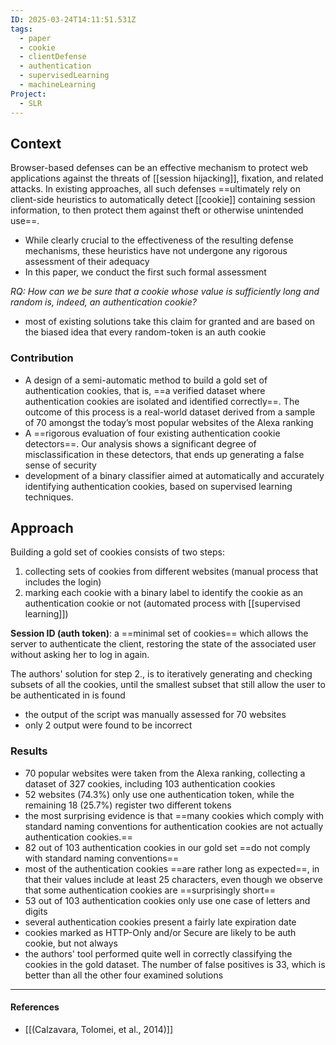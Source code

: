 ```yaml
---
ID: 2025-03-24T14:11:51.531Z
tags:
  - paper
  - cookie
  - clientDefense
  - authentication
  - supervisedLearning
  - machineLearning
Project:
  - SLR
---
```

## Context

Browser-based defenses can be an effective mechanism to protect web applications against the threats of [[session hijacking]], fixation, and related attacks. In existing approaches, all such defenses ==ultimately rely on client-side heuristics to automatically detect [[cookie]] containing session information, to then protect them against theft or otherwise unintended use==.
- While clearly crucial to the effectiveness of the resulting defense mechanisms, these heuristics have not undergone any rigorous assessment of their adequacy
- In this paper, we conduct the first such formal assessment

*RQ: How can we be sure that a cookie whose value is sufficiently long and random is, indeed, an authentication cookie?*
- most of existing solutions take this claim for granted and are based on the biased idea that every random-token is an auth cookie

### Contribution

- A design of a semi-automatic method to build a gold set of authentication cookies, that is, ==a verified dataset where authentication cookies are isolated and identified correctly==. The outcome of this process is a real-world dataset derived from a sample of 70 amongst the today’s most popular websites of the Alexa ranking
- A ==rigorous evaluation of four existing authentication cookie detectors==. Our analysis shows a significant degree of misclassification in these detectors, that ends up generating a false sense of security
- development of a binary classifier aimed at automatically and accurately identifying authentication cookies, based on supervised learning techniques.

## Approach

Building a gold set of cookies consists of two steps:
1. collecting sets of cookies from different websites (manual process that includes the login)
2. marking each cookie with a binary label to identify the cookie as an authentication cookie or not (automated process with [[supervised learning]])

**Session ID (auth token)**: a ==minimal set of cookies== which allows the server to authenticate the client, restoring the state of the associated user without asking her to log in again.

The authors' solution for step 2., is to iteratively generating and checking subsets of all the cookies, until the smallest subset that still allow the user to be authenticated in is found
- the output of the script was manually assessed for 70 websites
- only 2 output were found to be incorrect

### Results

- 70 popular websites were taken from the Alexa ranking, collecting a dataset of 327 cookies, including 103 authentication cookies
- 52 websites (74.3%) only use one authentication token, while the remaining 18 (25.7%) register two different tokens
- the most surprising evidence is that ==many cookies which comply with standard naming conventions for authentication cookies are not actually authentication cookies.==
- 82 out of 103 authentication cookies in our gold set ==do not comply with standard naming conventions==
- most of the authentication cookies ==are rather long as expected==, in that their values include at least 25 characters, even though we observe that some authentication cookies are ==surprisingly short==
- 53 out of 103 authentication cookies only use one case of letters and digits
- several authentication cookies present a fairly late expiration date
- cookies marked as HTTP-Only and/or Secure are likely to be auth cookie, but not always
- the authors' tool performed quite well in correctly classifying the cookies in the gold dataset. The number of false positives is 33, which is better than all the other four examined solutions

---
#### References
- [[(Calzavara, Tolomei, et al., 2014)]]
